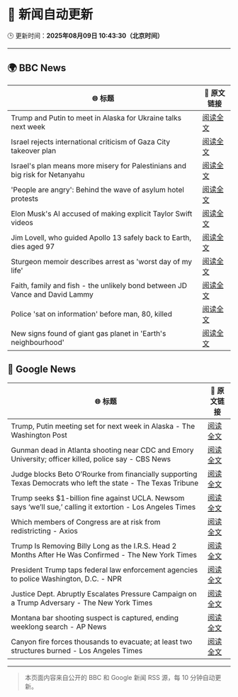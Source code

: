# 🧠 新闻自动更新

🕒 更新时间：**2025年08月09日 10:43:30（北京时间）**

---

## 🌍 BBC News

| 🌐 标题 | 🔗 原文链接 |
|--------|-------------|
| Trump and Putin to meet in Alaska for Ukraine talks next week | [阅读全文](https://www.bbc.com/news/articles/c1dxed639n7o?at_medium=RSS&at_campaign=rss) |
| Israel rejects international criticism of Gaza City takeover plan | [阅读全文](https://www.bbc.com/news/articles/c207p49wrypo?at_medium=RSS&at_campaign=rss) |
| Israel's plan means more misery for Palestinians and big risk for Netanyahu | [阅读全文](https://www.bbc.com/news/articles/cvgv9jj9np7o?at_medium=RSS&at_campaign=rss) |
| 'People are angry': Behind the wave of asylum hotel protests | [阅读全文](https://www.bbc.com/news/articles/c4gerg74y71o?at_medium=RSS&at_campaign=rss) |
| Elon Musk's AI accused of making explicit Taylor Swift videos | [阅读全文](https://www.bbc.com/news/articles/cwye62e1ndjo?at_medium=RSS&at_campaign=rss) |
| Jim Lovell, who guided Apollo 13 safely back to Earth, dies aged 97 | [阅读全文](https://www.bbc.com/news/articles/cl7y8zq5xpno?at_medium=RSS&at_campaign=rss) |
| Sturgeon memoir describes arrest as 'worst day of my life' | [阅读全文](https://www.bbc.com/news/articles/clyv8n0v75vo?at_medium=RSS&at_campaign=rss) |
| Faith, family and fish - the unlikely bond between JD Vance and David Lammy | [阅读全文](https://www.bbc.com/news/articles/czr68vde7nvo?at_medium=RSS&at_campaign=rss) |
| Police 'sat on information' before man, 80, killed | [阅读全文](https://www.bbc.com/news/articles/cgern08j998o?at_medium=RSS&at_campaign=rss) |
| New signs found of giant gas planet in 'Earth's neighbourhood' | [阅读全文](https://www.bbc.com/news/articles/cx2xezw3dkpo?at_medium=RSS&at_campaign=rss) |

## 📰 Google News

| 🌐 标题 | 🔗 原文链接 |
|--------|-------------|
| Trump, Putin meeting set for next week in Alaska - The Washington Post | [阅读全文](https://news.google.com/rss/articles/CBMihgFBVV95cUxOMU9SN2ZPNkgzVjNLTGd4cS1HQkhFejNkbkpZV1IyMDAyekVoc2xNejdrdVpBLUVTNXJIb2REN3pzeHlGWG5nZGxnR1RnTGljcmplbUF5WVFMZm51NnBqbDNPUVEtSFlHR3FON0JZN2lFOG96VDBaQW1Oek1FMW5LLW9Ec0xfZw?oc=5) |
| Gunman dead in Atlanta shooting near CDC and Emory University; officer killed, police say - CBS News | [阅读全文](https://news.google.com/rss/articles/CBMilAFBVV95cUxOMVRHejJVejFERnNDRkNGb2V1UXFpY0NVYjBPcXZaMk80S3BjMHE3ODBLMFNFMGIwemJhOU1wbFBMR0N1cjlTYy1aTDk0c1ItMGppMG1kanBhZlo1aFlHUTdqem0ydHRzcms1bm9Ld01hU24zUTQ1S2R4dHBUeWFXLVN5ZVBLbEg1dUVUNFloVmlIZG1k?oc=5) |
| Judge blocks Beto O’Rourke from financially supporting Texas Democrats who left the state - The Texas Tribune | [阅读全文](https://news.google.com/rss/articles/CBMiqAFBVV95cUxPbUROT1BzbDgta3JoQWU0OWJzOTgyN3JkZlJ3QlJwQl9jWFZ3bjNWYUhjRVBTeEVMYV80YkU2MHAtalV1MHZfZXZUdHJrRGJISW1zdTNzNTRhd1VqYVJRSlVfaFU2UE5vcTF1OUZ0TzlBQjRyRi1na1BSSjNVOFFlV1FNN3N6WWtISjFsZ2xjM2pSUFpFSHZxWWJkTG1KX1g3ZkdEWmNVdVg?oc=5) |
| Trump seeks $1-billion fine against UCLA. Newsom says ‘we’ll sue,’ calling it extortion - Los Angeles Times | [阅读全文](https://news.google.com/rss/articles/CBMivAFBVV95cUxNN0s2UzJZcmNKT3pOYmdGNEJLNlZmeTdVbDdHbDh3UDl3b29lZF9rSjdLclRwWm9QTW9QV25hZ29kZ2xVNWJKZUhvcDA4di1NM3ZUdVFCOGEyYW5PaU5fOXN3bnEzMW56d2ZUUHcwNXZSQVNxbTZyNlVuY04wUHBHSDUyU3F5d2NlR3VsZVhYVW9zUUF0LWprVFhpelBFVjk1RWxhX095QmxvWTl6QWpRZDh5OVE5X1doYlBFbA?oc=5) |
| Which members of Congress are at risk from redistricting - Axios | [阅读全文](https://news.google.com/rss/articles/CBMijwFBVV95cUxNbWRBd283VUF6bzFHWnhtZnlrRHJKSHdjR3RmQld6b0JGd3QtTFJqdXQ1Uk5zZmZXcWNjdkpWNWVRby1lTDdIZFFtM3RNNDZzRnYyVmVYN1VMWmNmMXExQWlfZlNoeU03Tm5mR3FyVERUMmZXSjBoSTZRakJRX0NDT2g2N1ZPQlRXN0NoZ2k2MA?oc=5) |
| Trump Is Removing Billy Long as the I.R.S. Head 2 Months After He Was Confirmed - The New York Times | [阅读全文](https://news.google.com/rss/articles/CBMijgFBVV95cUxOVFNURDFLNzh0Z0ZDZFN5cnlyajdFdHpLZkRWNkJlN2xCdUdZZkpwZkJYR0hNT3pMLUlTd0lmdFJVS3AzVW0zRTBrWjczei1yQ1VLQVo5dkFTZWJWdHVLU3RQRF9WV2tYaTBGSXUzZENDMFkzczVUbHRHekxtaEtIX0F6UHZrY3d1NFJMUndn?oc=5) |
| President Trump taps federal law enforcement agencies to police Washington, D.C. - NPR | [阅读全文](https://news.google.com/rss/articles/CBMiiAFBVV95cUxPSlJTNWJ3V3U4XzRrV2xmNGl3cVRkaHhLVXRGQmgtMThrMTdJbFljQ2tTd1lRY0Z4OWo3OHRGZzJiT1ZLZ0ZUcGlFWVlpTmp2NFI1MkpZTFVrdTJQcTg2dmhPZ1ZSSHVIN2J0cUlsT1FGazk4cy1kdFgtY3VCQmgwMDQ3RFRMOWs1?oc=5) |
| Justice Dept. Abruptly Escalates Pressure Campaign on a Trump Adversary - The New York Times | [阅读全文](https://news.google.com/rss/articles/CBMiiAFBVV95cUxPbzFGM0tjd21LR1pITFk5bG9rZzZoX2x6dVNlcUVqWkRuTmNrbXktWGt2UmhfNm95SWs3QWxGaTlXSm9vd2VFUHk1V254WUF3MlJRQVpSN18xN0F2Y1FkQVAxdnhGS29Wd0NhRnp4U1Q3clEzSzJzYndXdVlDT3E4NHFFRzJIa1FY?oc=5) |
| Montana bar shooting suspect is captured, ending weeklong search - AP News | [阅读全文](https://news.google.com/rss/articles/CBMimwFBVV95cUxQQUE0bDdZXzBaTXlQV1MyM0hSWjFtbV9BeVZSbUVVdXJfdVFKWnpOQUZ4d3BieTFEM1VwSlRCRWtGNXoxVS1aZ3FVOHVYdnphUWV5TlI0NTI4clhhSzROam5MbkFyRUZEUW5wOUdOS3pKZlk5d2Eyek1aRmRMMld3Rkdyd1RCY1VZSXU1d1RhTUYxZFVHQkxyb0gtRQ?oc=5) |
| Canyon fire forces thousands to evacuate; at least two structures burned - Los Angeles Times | [阅读全文](https://news.google.com/rss/articles/CBMieEFVX3lxTE1FRWtQMG90UTlVcDJGQWp5Z1o3Zm9TM3FsaUlqUWZhamg4M1ZkYlFpQW5iTXFvYUhaTUQwMmdZUXNwUks0UERPaHctcEI0TEVtTlVZV3VZWmNJUFNJY1V4bkV2M2dCa0lWbXNfX3hyc3AyUE9uQkFIMg?oc=5) |

---
> 本页面内容来自公开的 BBC 和 Google 新闻 RSS 源，每 10 分钟自动更新。